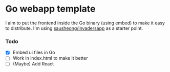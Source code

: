# Go webapp template

I aim to put the frontend inside the Go binary (using embed) to make it easy to distribute. I'm using [sausheong/invadersapp](https://github.com/sausheong/invadersapp) as a starter point.

### Todo

- [x] Embed ui files in Go
- [ ] Work in index.html to make it better
- [ ] (Maybe) Add React
